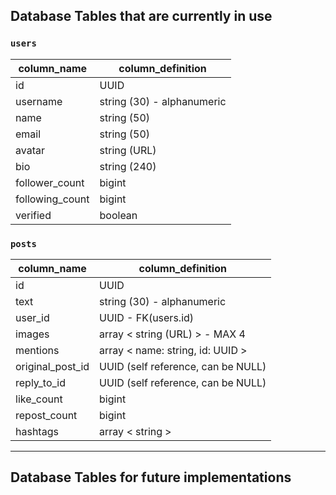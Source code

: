 ## Database Tables that are currently in use

### `users`
| column_name     | column_definition          |
|-----------------|----------------------------|
| id              | UUID                       |
| username        | string (30) - alphanumeric |
| name            | string (50)                |
| email           | string (50)                |
| avatar          | string (URL)               |
| bio             | string (240)               |
| follower_count  | bigint                     |
| following_count | bigint                     |
| verified        | boolean                    |

### `posts`
| column_name      | column_definition                  |
|------------------|------------------------------------|
| id               | UUID                               |
| text             | string (30) - alphanumeric         |
| user_id          | UUID - FK(users.id)                |
| images           | array < string (URL) > - MAX 4     |
| mentions         | array < name: string, id: UUID >   |
| original_post_id | UUID (self reference, can be NULL) |
| reply_to_id      | UUID (self reference, can be NULL) |
| like_count       | bigint                             |
| repost_count     | bigint                             |
| hashtags         | array < string >                   |










***

## Database Tables for future implementations